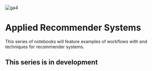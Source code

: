 ![ga4](https://www.google-analytics.com/collect?v=2&tid=G-6VDTYWLKX6&cid=1&en=page_view&sid=1&dl=statmike%2Fvertex-ai-mlops%2FApplied+Recommender+Systems&dt=readme.md)
# Applied Recommender Systems
This series of notebooks will feature examples of workflows with and techniques for recommender systems.

## This series is in development